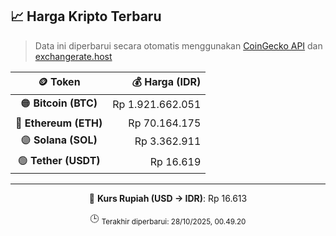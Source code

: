 

<!-- HARGA_KRIPTO -->
## 📈 Harga Kripto Terbaru

> Data ini diperbarui secara otomatis menggunakan [CoinGecko API](https://www.coingecko.com/) dan [exchangerate.host](https://exchangerate.host/)

<div align="center">

| 🪙 Token | 💰 Harga (IDR) |
|:------:|---------------:|
| 🟠 **Bitcoin (BTC)**   | Rp 1.921.662.051 |
| 🔵 **Ethereum (ETH)**  | Rp 70.164.175 |
| 🟣 **Solana (SOL)**    | Rp 3.362.911 |
| 🟢 **Tether (USDT)**   | Rp 16.619 |

---

💱 **Kurs Rupiah (USD → IDR)**: Rp 16.613

🕒 <sub>Terakhir diperbarui: 28/10/2025, 00.49.20</sub>

</div>
<!-- /HARGA_KRIPTO -->